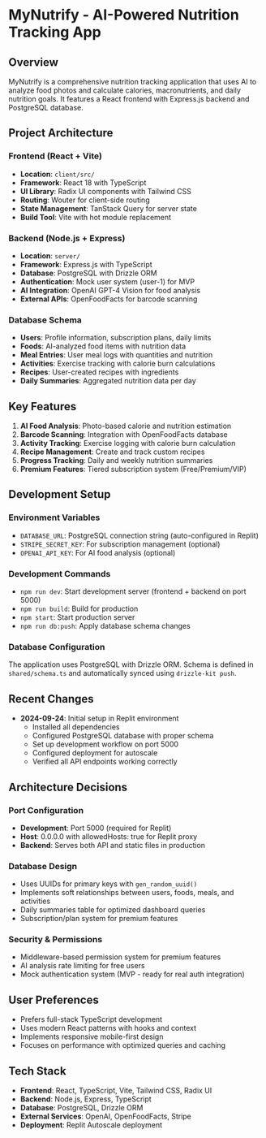 # MyNutrify - AI-Powered Nutrition Tracking App

## Overview
MyNutrify is a comprehensive nutrition tracking application that uses AI to analyze food photos and calculate calories, macronutrients, and daily nutrition goals. It features a React frontend with Express.js backend and PostgreSQL database.

## Project Architecture

### Frontend (React + Vite)
- **Location**: `client/src/`
- **Framework**: React 18 with TypeScript
- **UI Library**: Radix UI components with Tailwind CSS
- **Routing**: Wouter for client-side routing
- **State Management**: TanStack Query for server state
- **Build Tool**: Vite with hot module replacement

### Backend (Node.js + Express)
- **Location**: `server/`
- **Framework**: Express.js with TypeScript
- **Database**: PostgreSQL with Drizzle ORM
- **Authentication**: Mock user system (user-1) for MVP
- **AI Integration**: OpenAI GPT-4 Vision for food analysis
- **External APIs**: OpenFoodFacts for barcode scanning

### Database Schema
- **Users**: Profile information, subscription plans, daily limits
- **Foods**: AI-analyzed food items with nutrition data
- **Meal Entries**: User meal logs with quantities and nutrition
- **Activities**: Exercise tracking with calorie burn calculations
- **Recipes**: User-created recipes with ingredients
- **Daily Summaries**: Aggregated nutrition data per day

## Key Features
1. **AI Food Analysis**: Photo-based calorie and nutrition estimation
2. **Barcode Scanning**: Integration with OpenFoodFacts database
3. **Activity Tracking**: Exercise logging with calorie burn calculation
4. **Recipe Management**: Create and track custom recipes
5. **Progress Tracking**: Daily and weekly nutrition summaries
6. **Premium Features**: Tiered subscription system (Free/Premium/VIP)

## Development Setup

### Environment Variables
- `DATABASE_URL`: PostgreSQL connection string (auto-configured in Replit)
- `STRIPE_SECRET_KEY`: For subscription management (optional)
- `OPENAI_API_KEY`: For AI food analysis (optional)

### Development Commands
- `npm run dev`: Start development server (frontend + backend on port 5000)
- `npm run build`: Build for production
- `npm start`: Start production server
- `npm run db:push`: Apply database schema changes

### Database Configuration
The application uses PostgreSQL with Drizzle ORM. Schema is defined in `shared/schema.ts` and automatically synced using `drizzle-kit push`.

## Recent Changes
- **2024-09-24**: Initial setup in Replit environment
  - Installed all dependencies
  - Configured PostgreSQL database with proper schema
  - Set up development workflow on port 5000
  - Configured deployment for autoscale
  - Verified all API endpoints working correctly

## Architecture Decisions

### Port Configuration
- **Development**: Port 5000 (required for Replit)
- **Host**: 0.0.0.0 with allowedHosts: true for Replit proxy
- **Backend**: Serves both API and static files in production

### Database Design
- Uses UUIDs for primary keys with `gen_random_uuid()`
- Implements soft relationships between users, foods, meals, and activities
- Daily summaries table for optimized dashboard queries
- Subscription/plan system for premium features

### Security & Permissions
- Middleware-based permission system for premium features
- AI analysis rate limiting for free users
- Mock authentication system (MVP - ready for real auth integration)

## User Preferences
- Prefers full-stack TypeScript development
- Uses modern React patterns with hooks and context
- Implements responsive mobile-first design
- Focuses on performance with optimized queries and caching

## Tech Stack
- **Frontend**: React, TypeScript, Vite, Tailwind CSS, Radix UI
- **Backend**: Node.js, Express, TypeScript
- **Database**: PostgreSQL, Drizzle ORM
- **External Services**: OpenAI, OpenFoodFacts, Stripe
- **Deployment**: Replit Autoscale deployment